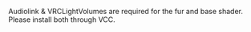 Audiolink & VRCLightVolumes are required for the fur and base shader. Please install both through VCC.
